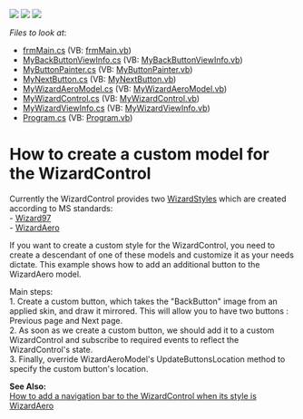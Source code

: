 <!-- default badges list -->
![](https://img.shields.io/endpoint?url=https://codecentral.devexpress.com/api/v1/VersionRange/128639250/10.1.4%2B)
[![](https://img.shields.io/badge/Open_in_DevExpress_Support_Center-FF7200?style=flat-square&logo=DevExpress&logoColor=white)](https://supportcenter.devexpress.com/ticket/details/E2303)
[![](https://img.shields.io/badge/📖_How_to_use_DevExpress_Examples-e9f6fc?style=flat-square)](https://docs.devexpress.com/GeneralInformation/403183)
<!-- default badges end -->
<!-- default file list -->
*Files to look at*:

* [frmMain.cs](./CS/frmMain.cs) (VB: [frmMain.vb](./VB/frmMain.vb))
* [MyBackButtonViewInfo.cs](./CS/MyWizardControl/MyNextButton/MyBackButtonViewInfo.cs) (VB: [MyBackButtonViewInfo.vb](./VB/MyWizardControl/MyNextButton/MyBackButtonViewInfo.vb))
* [MyButtonPainter.cs](./CS/MyWizardControl/MyNextButton/MyButtonPainter.cs) (VB: [MyButtonPainter.vb](./VB/MyWizardControl/MyNextButton/MyButtonPainter.vb))
* [MyNextButton.cs](./CS/MyWizardControl/MyNextButton/MyNextButton.cs) (VB: [MyNextButton.vb](./VB/MyWizardControl/MyNextButton/MyNextButton.vb))
* [MyWizardAeroModel.cs](./CS/MyWizardControl/MyWizardAeroModel.cs) (VB: [MyWizardAeroModel.vb](./VB/MyWizardControl/MyWizardAeroModel.vb))
* [MyWizardControl.cs](./CS/MyWizardControl/MyWizardControl.cs) (VB: [MyWizardControl.vb](./VB/MyWizardControl/MyWizardControl.vb))
* [MyWizardViewInfo.cs](./CS/MyWizardControl/MyWizardViewInfo.cs) (VB: [MyWizardViewInfo.vb](./VB/MyWizardControl/MyWizardViewInfo.vb))
* [Program.cs](./CS/Program.cs) (VB: [Program.vb](./VB/Program.vb))
<!-- default file list end -->
# How to create a custom model for the WizardControl


<p>Currently the WizardControl provides two <a href="http://documentation.devexpress.com/#WindowsForms/DevExpressXtraWizardWizardControl_WizardStyletopic">WizardStyles</a> which are created according to MS standards:<br />
- <a href="http://documentation.devexpress.com/#WindowsForms/DevExpressXtraWizardWizardStyleEnumtopic">Wizard97</a> <br />
- <a href="http://documentation.devexpress.com/#WindowsForms/DevExpressXtraWizardWizardStyleEnumtopic">WizardAero</a></p><p>If you want to create a custom style for the WizardControl, you need to create a descendant of one of these models and customize it as your needs dictate. This example shows how to add an additional button to the WizardAero model. </p><p>Main steps:<br />
1. Create a custom button, which takes the "BackButton" image from an applied skin, and draw it mirrored. This will allow you to have two buttons : Previous page and Next page.<br />
2. As soon as we create a custom button, we should add it to a custom WizardControl and subscribe to required events to reflect the WizardControl's state. <br />
3. Finally, override WizardAeroModel's UpdateButtonsLocation method to specify the custom button's location.</p><p><strong>See Also:</strong><br />
<a href="https://www.devexpress.com/Support/Center/p/E1880">How to add a navigation bar to the WizardControl when its style is WizardAero</a></p>

<br/>


